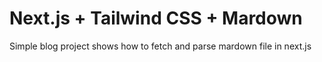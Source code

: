# Next.js + Tailwind CSS + Mardown

Simple blog project shows how to fetch and parse mardown file in next.js
